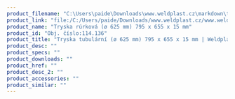```yaml
---
product_filename: "C:\Users\paide\Downloads\www.weldplast.cz\markdown\tryska-tubularni-o-625-mm-795-x-655-x-15-mm.md"
product_link: "file:/C:/Users/paide/Downloads/www.weldplast.cz/www.weldplast.cz/sk/tryska-tubularni-o-625-mm-795-x-655-x-15-mm"
product_name: "Tryska rúrková (ø 625 mm) 795 x 655 x 15 mm"
product_id: "Obj. číslo:114.136"
product_title: "Tryska tubulární (ø 625 mm) 795 x 655 x 15 mm | Weldplast"
product_desc: ""
product_specs: ""
product_downloads: ""
product_href: ""
product_desc_2: ""
product_accessories: ""
product_similar: ""
---
```

